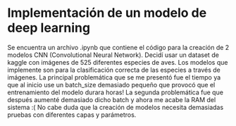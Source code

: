 # Implementación de un modelo de deep learning
Se encuentra un archivo .ipynb que contiene el código para la creación de 2 modelos CNN (Convolutional Neural Network). Decidí usar un dataset de kaggle con imágenes de 525 diferentes especies de aves. Los modelos que implemente son para la clasificación correcta de las especies a través de imágenes. La principal problemática que se me presentó fue el tiempo ya que al inicio use un batch_size demasiado pequeño que provocó que el entrenamiento del modelo durara horas! La segunda problemática fue que después aumenté demasiado dicho batch y ahora me acabe la RAM del sistema :( No cabe duda que la creación de modelos necesita demasiadas pruebas con diferentes capas y parámetros.

